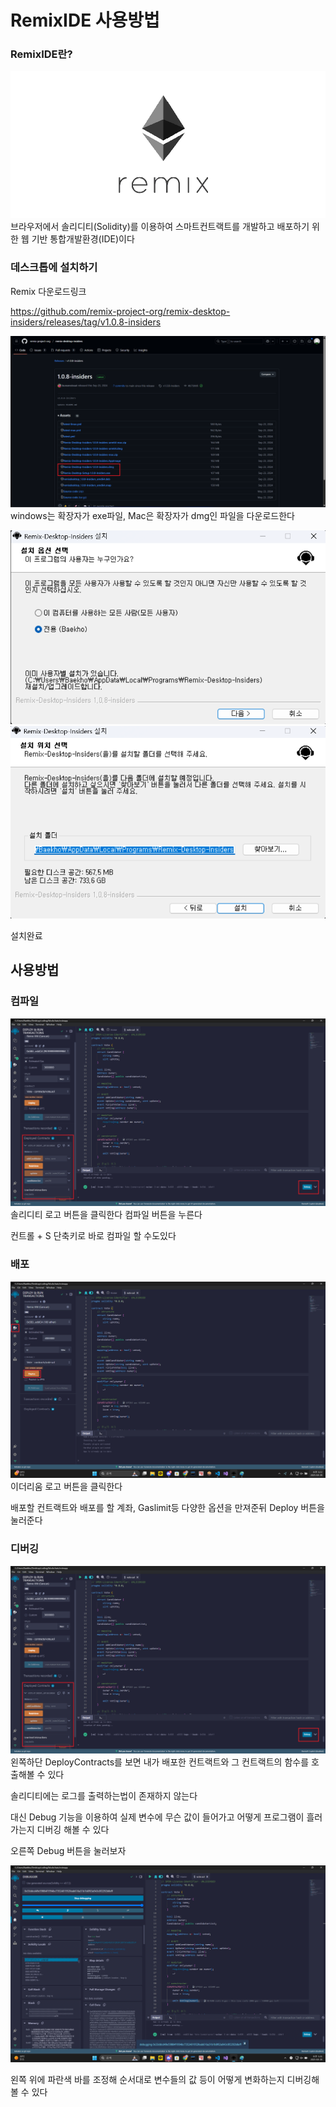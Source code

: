 # RemixIDE 사용방법

### RemixIDE란?
![Solidity 로고](/Images/RemixLogo.png)
브라우저에서 솔리디티(Solidity)를 이용하여 스마트컨트랙트를 개발하고 배포하기 위한 웹 기반 통합개발환경(IDE)이다

### 데스크톱에 설치하기

Remix 다운로드링크

 https://github.com/remix-project-org/remix-desktop-insiders/releases/tag/v1.0.8-insiders

![remix_1.png](/Images/remix_1.png)
windows는 확장자가 exe파일, Mac은 확장자가 dmg인 파일을 다운로드한다

![remix_2.png](/Images/remix_2.png)
![remix_3.png](/Images/remix_3.png)

설치완료
## 사용방법
### 컴파일
![useRemix_1](/Images/useRemix_1.png)
솔리디티 로고 버튼을 클릭한다
컴파일 버튼을 누른다

컨트롤 + S 단축키로 바로 컴파일 할 수도있다
### 배포 
![useRemix_2](/Images/useRemix_2.png)
이더리움 로고 버튼을 클릭한다

배포할 컨트랙트와 배포를 할 계좌, Gaslimit등 다양한 옵션을 만져준뒤 Deploy 버튼을 눌러준다

### 디버깅
![useRemix_3](/Images/useRemix_3.png)
왼쪽하단 DeployContracts를 보면 내가 배포한 컨트랙트와 그 컨트랙트의 함수를 호출해볼 수 있다

솔리디티에는 로그를 출력하는법이 존재하지 않는다

대신 Debug 기능을 이용하여 실제 변수에 무슨 값이 들어가고 어떻게 프로그램이 흘러가는지 디버깅 해볼 수 있다

오른쪽 Debug 버튼을 눌러보자

![useRemix_4](/Images/useRemix_4.png)

왼쪽 위에 파란색 바를 조정해 순서대로 변수들의 값 등이 어떻게 변화하는지 디버깅해볼 수 있다

